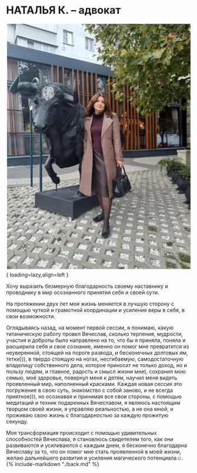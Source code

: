 # НАТАЛЬЯ К. – адвокат
![review_1-fs8.png](../review_1-fs8.png){ loading=lazy,align=left }

  Хочу выразить безмерную благодарность своему наставнику и проводнику в мир осознанного принятия себя и своей сути. 

  На протяжении двух лет моя жизнь меняется в лучшую сторону с помощью чуткой и грамотной координации и усиления веры в себя, в свои возможности. 
  
  Оглядываясь назад, на момент первой сессии, я понимаю, какую титаническую работу провел Вячеслав, сколько терпения, мудрости, участия и доброты было направлено на то, что бы я приняла, поняла и расширила себя и свое сознание, именно он помог мне превратится из неуверенной, стоящей на пороге развода, и бесконечных долговых ям, тетки))), в твердо стоящую на ногах, несгибаемую, самодостаточную владелицу собственного дела, которое приносит не только доход, но и пользу людям, и главное, радость и смысл жизни мне), сохранил мою семью, моё здоровье, повернул меня к детям, научил меня видеть  проявленный мир, наполненный красками. Каждая новая сессия это погружение в свою суть, знакомство с собой заново, и не всегда приятное))), но осознавая и принимая все свои стороны, с помощью  медитаций и техник подаренных Вячеславом, я  являюсь настоящим творцом своей жизни, я управляю реальностью, а не она мной, и проживаю свою жизнь с благодарностью за каждую прожитую секунду.  
  
  Моя трансформация происходит с помощью удивительных способностей Вячеслава, я становлюсь свидетелем того, как они  развиваются и усиливаются с каждым днем, я бесконечно благодарна Вячеславу за то, что он помог мне стать проявленной в моей жизни, желаю  дальнейшего развития и усиления магического потенциала☺.
{% 
include-markdown "./back.md"
%}